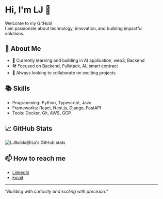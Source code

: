 # Hi, I'm LJ 👋

Welcome to my GitHub!  
I am passionate about technology, innovation, and building impactful solutions.

## 🚀 About Me
- 🌱 Currently learning and building in AI application, web3, Backend
- 🛠️ Focused on Backend, Fullstack, AI, smart contract
- 🔭 Always looking to collaborate on exciting projects

## 📚 Skills
- Programming: Python, Typescript, Java
- Frameworks: React, Nest.js, Django, FastAPI
- Tools: Docker, Git, AWS, GCP

## 📈 GitHub Stats
![LJlkdskdjflsa's GitHub stats](https://github-readme-stats.vercel.app/api?username=LJlkdskdjflsa&show_icons=true&theme=default)

## 📫 How to reach me
- [LinkedIn](https://www.linkedin.com/in/lj-li-9ab8071a4/)  
- [Email](mailto:zengineerz00@gmail.com)

---

_“Building with curiosity and scaling with precision.”_
